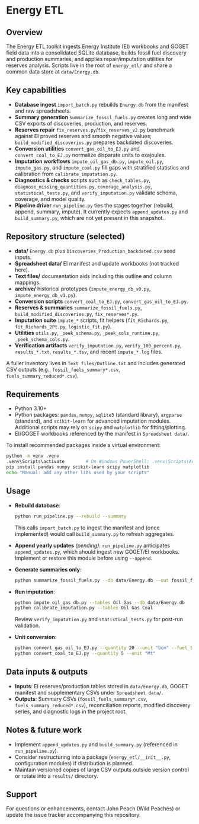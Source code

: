 # Energy ETL

## Overview
The Energy ETL toolkit ingests Energy Institute (EI) workbooks and GOGET field data into a consolidated SQLite database, builds fossil fuel discovery and production summaries, and applies repair/imputation utilities for reserves analysis. Scripts live in the root of `energy_etl/` and share a common data store at `data/Energy.db`.

## Key capabilities
- **Database ingest** `import_batch.py` rebuilds `Energy.db` from the manifest and raw spreadsheets.
- **Summary generation** `summarize_fossil_fuels.py` creates long and wide CSV exports of discoveries, production, and reserves.
- **Reserves repair** `fix_reserves.py`/`fix_reserves_v2.py` benchmark against EI proved reserves and smooth negative values; `build_modified_discoveries.py` prepares backdated discoveries.
- **Conversion utilities** `convert_gas_oil_to_EJ.py` and `convert_coal_to_EJ.py` normalize disparate units to exajoules.
- **Imputation workflows** `impute_oil_gas_db.py`, `impute_oil.py`, `impute_gas.py`, and `impute_coal.py` fill gaps with stratified statistics and calibration from `calibrate_imputation.py`.
- **Diagnostics & checks** scripts such as `check_tables.py`, `diagnose_missing_quantities.py`, `coverage_analysis.py`, `statistical_tests.py`, and `verify_imputation.py` validate schema, coverage, and model quality.
- **Pipeline driver** `run_pipeline.py` ties the stages together (rebuild, append, summary, impute). It currently expects `append_updates.py` and `build_summary.py`, which are not yet present in this snapshot.

## Repository structure (selected)
- **data/** `Energy.db` plus `Discoveries_Production_backdated.csv` seed inputs.
- **Spreadsheet data/** EI manifest and update workbooks (not tracked here).
- **Text files/** documentation aids including this outline and column mappings.
- **archive/** historical prototypes (`impute_energy_db_v0.py`, `impute_energy_db_v1.py`).
- **Conversion scripts** `convert_coal_to_EJ.py`, `convert_gas_oil_to_EJ.py`.
- **Reserves & summaries** `summarize_fossil_fuels.py`, `build_modified_discoveries.py`, `fix_reserves*.py`.
- **Imputation suite** `impute_*` scripts, fit helpers (`fit_Richards.py`, `fit_Richards_2Pt.py`, `logistic_fit.py`).
- **Utilities** `utils.py`, `_peek_schema.py`, `_peek_cols_runtime.py`, `_peek_schema_cols.py`.
- **Verification artifacts** `verify_imputation.py`, `verify_100_percent.py`, `results_*.txt`, `results_*.tsv`, and recent `impute_*.log` files.

A fuller inventory lives in `Text files/Outline.txt` and includes generated CSV outputs (e.g., `fossil_fuels_summary*.csv`, `fuels_summary_reduced*.csv`).

## Requirements
- Python 3.10+
- Python packages: `pandas`, `numpy`, `sqlite3` (standard library), `argparse` (standard), and `scikit-learn` for advanced imputation modules. Additional scripts may rely on `scipy` and `matplotlib` for fitting/plotting.
- EI/GOGET workbooks referenced by the manifest in `Spreadsheet data/`.

To install recommended packages inside a virtual environment:
```bash
python -m venv .venv
.venv\Scripts\activate        # On Windows PowerShell: .venv\Scripts\Activate.ps1
pip install pandas numpy scikit-learn scipy matplotlib
echo "Manual: add any other libs used by your scripts" 
```

## Usage
- **Rebuild database**:
  ```bash
  python run_pipeline.py --rebuild --summary
  ```
  This calls `import_batch.py` to ingest the manifest and (once implemented) would call `build_summary.py` to refresh aggregates.

- **Append yearly updates** *(pending)*: `run_pipeline.py` anticipates `append_updates.py`, which should ingest new GOGET/EI workbooks. Implement or restore this module before using `--append`.

- **Generate summaries only**:
  ```bash
  python summarize_fossil_fuels.py --db data/Energy.db --out fossil_fuels_summary.csv --format long --year-min 1850 --year-max 2100
  ```

- **Run imputation**:
  ```bash
  python impute_oil_gas_db.py --tables Oil Gas --db data/Energy.db
  python calibrate_imputation.py --tables Oil Gas Coal
  ```
  Review `verify_imputation.py` and `statistical_tests.py` for post-run validation.

- **Unit conversion**:
  ```bash
  python convert_gas_oil_to_EJ.py --quantity 20 --unit "bcm" --fuel_type "dry gas"
  python convert_coal_to_EJ.py --quantity 5 --unit "Mt"
  ```

## Data inputs & outputs
- **Inputs**: EI reserves/production tables stored in `data/Energy.db`, GOGET manifest and supplementary CSVs under `Spreadsheet data/`.
- **Outputs**: Summary CSVs (`fossil_fuels_summary*.csv`, `fuels_summary_reduced*.csv`), reconciliation reports, modified discovery series, and diagnostic logs in the project root.

## Notes & future work
- Implement `append_updates.py` and `build_summary.py` (referenced in `run_pipeline.py`).
- Consider restructuring into a package (`energy_etl/__init__.py`, configuration modules) if distribution is planned.
- Maintain versioned copies of large CSV outputs outside version control or rotate into a `results/` directory.

## Support
For questions or enhancements, contact John Peach (Wild Peaches) or update the issue tracker accompanying this repository.
